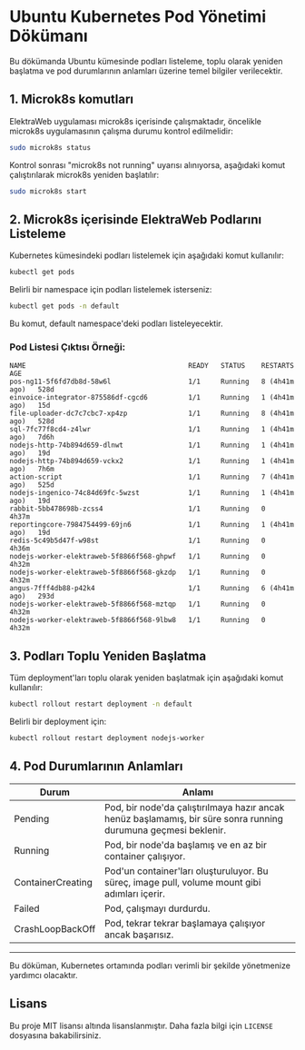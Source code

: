 # Ubuntu Kubernetes Pod Yönetimi Dökümanı

Bu dökümanda Ubuntu kümesinde podları listeleme, toplu olarak yeniden başlatma ve pod durumlarının anlamları üzerine temel bilgiler verilecektir. 

## 1. Microk8s komutları
ElektraWeb uygulaması microk8s içerisinde çalışmaktadır, öncelikle microk8s uygulamasının çalışma durumu kontrol edilmelidir:
```bash
sudo microk8s status
```
Kontrol sonrası "microk8s not running" uyarısı alınıyorsa, aşağıdaki komut çalıştırılarak microk8s yeniden başlatılır:
```bash
sudo microk8s start
```
## 2. Microk8s içerisinde ElektraWeb Podlarını Listeleme
Kubernetes kümesindeki podları listelemek için aşağıdaki komut kullanılır:
```bash
kubectl get pods
```
Belirli bir namespace için podları listelemek isterseniz:
```bash
kubectl get pods -n default
```
Bu komut, default namespace'deki podları listeleyecektir. 

### Pod Listesi Çıktısı Örneği:
```
NAME                                        READY   STATUS    RESTARTS        AGE
pos-ng11-5f6fd7db8d-58w6l                   1/1     Running   8 (4h41m ago)   528d
einvoice-integrator-875586df-cgcd6          1/1     Running   1 (4h41m ago)   15d
file-uploader-dc7c7cbc7-xp4zp               1/1     Running   8 (4h41m ago)   528d
sql-7fc77f8cd4-z4lwr                        1/1     Running   1 (4h41m ago)   7d6h
nodejs-http-74b894d659-dlnwt                1/1     Running   1 (4h41m ago)   19d
nodejs-http-74b894d659-vckx2                1/1     Running   1 (4h41m ago)   7h6m
action-script                               1/1     Running   7 (4h41m ago)   525d
nodejs-ingenico-74c84d69fc-5wzst            1/1     Running   1 (4h41m ago)   19d
rabbit-5bb478698b-zcss4                     1/1     Running   0               4h37m
reportingcore-7984754499-69jn6              1/1     Running   1 (4h41m ago)   19d
redis-5c49b5d47f-w98st                      1/1     Running   0               4h36m
nodejs-worker-elektraweb-5f8866f568-ghpwf   1/1     Running   0               4h32m
nodejs-worker-elektraweb-5f8866f568-gkzdp   1/1     Running   0               4h32m
angus-7fff4db88-p42k4                       1/1     Running   6 (4h41m ago)   293d
nodejs-worker-elektraweb-5f8866f568-mztqp   1/1     Running   0               4h32m
nodejs-worker-elektraweb-5f8866f568-9lbw8   1/1     Running   0               4h32m
```

## 3. Podları Toplu Yeniden Başlatma
Tüm deployment'ları toplu olarak yeniden başlatmak için aşağıdaki komut kullanılır:

```bash
kubectl rollout restart deployment -n default
```
Belirli bir deployment için:
```bash
kubectl rollout restart deployment nodejs-worker
```

## 4. Pod Durumlarının Anlamları

| Durum      | Anlamı                                      |
|------------|----------------------------------------------|
| Pending    | Pod, bir node'da çalıştırılmaya hazır ancak henüz başlamamış, bir süre sonra running durumuna geçmesi beklenir. |
| Running    | Pod, bir node'da başlamış ve en az bir container çalışıyor. |
| ContainerCreating | Pod'un container'ları oluşturuluyor. Bu süreç, image pull, volume mount gibi adımları içerir. |
| Failed     | Pod, çalışmayı durdurdu.        |
| CrashLoopBackOff | Pod, tekrar tekrar başlamaya çalışıyor ancak başarısız. |

---

Bu döküman, Kubernetes ortamında podları verimli bir şekilde yönetmenize yardımcı olacaktır. 

## Lisans
Bu proje MIT lisansı altında lisanslanmıştır. Daha fazla bilgi için `LICENSE` dosyasına bakabilirsiniz.

